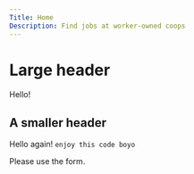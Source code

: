 ```yaml
---
Title: Home
Description: Find jobs at worker-owned coops
---
```


# Large header

Hello!

## A smaller header

Hello again!
`enjoy this code boyo`

Please use the form.